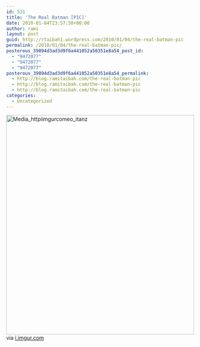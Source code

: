 ```yaml
---
id: 531
title: 'The Real Batman [PIC]'
date: 2010-01-04T23:57:58+00:00
author: rami
layout: post
guid: http://rtaibah1.wordpress.com/2010/01/04/the-real-batman-pic
permalink: /2010/01/04/the-real-batman-pic/
posterous_39894d3ad3d9f6a441052a50351e8a54_post_id:
  - "9472077"
  - "9472077"
  - "9472077"
posterous_39894d3ad3d9f6a441052a50351e8a54_permalink:
  - http://blog.ramitaibah.com/the-real-batman-pic
  - http://blog.ramitaibah.com/the-real-batman-pic
  - http://blog.ramitaibah.com/the-real-batman-pic
categories:
  - Uncategorized
---
```

<div class="posterous_bookmarklet_entry">
  <div class='p_embed p_image_embed'>
    <a href="http://139.59.20.41/wp-content/uploads/2011/12/media_httpiimgurcomeo_itanz-scaled1000.jpg"><img alt="Media_httpiimgurcomeo_itanz" height="585" src="http://139.59.20.41/wp-content/uploads/2011/12/media_httpiimgurcomeo_itanz-scaled1000.jpg?w=256" width="500" /></a>
  </div>
  
  <div class="posterous_quote_citation">
    via <a href="http://i.imgur.com/eOND6.jpg">i.imgur.com</a>
  </div></p>
</div>